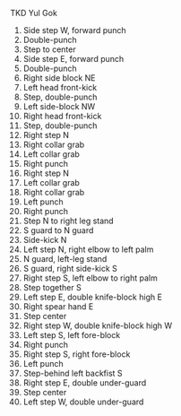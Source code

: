 TKD Yul Gok


1. Side step W, forward punch
2. Double-punch
3. Step to center
4. Side step E, forward punch
5. Double-punch
6. Right side block NE
7. Left head front-kick
8. Step, double-punch
9. Left side-block NW
10. Right head front-kick
11. Step, double-punch
12. Right step N
13. Right collar grab
14. Left collar grab
16. Right punch
17. Right step N
18. Left collar grab
19. Right collar grab
20. Left punch
21. Right punch
22. Step N to right leg stand
23. S guard to N guard
24. Side-kick N
25. Left step N, right elbow to left palm
26. N guard, left-leg stand
27. S guard, right side-kick S
28. Right step S, left elbow to right palm
29. Step together S
30. Left step E, double knife-block high E
31. Right spear hand E
32. Step center
33. Right step W, double knife-block high W
34. Left step S, left fore-block
35. Right punch
36. Right step S, right fore-block
37. Left punch
38. Step-behind left backfist S
39. Right step E, double under-guard
40. Step center
41. Left step W, double under-guard